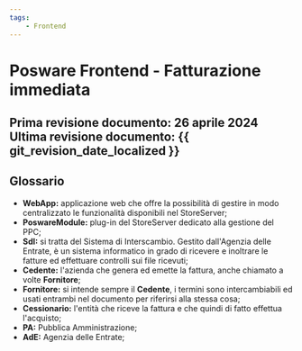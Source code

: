 ```yaml
---
tags:
    - Frontend
---
```


# Posware Frontend - Fatturazione immediata

**Prima revisione documento: 26 aprile 2024** <br>
**Ultima revisione documento: {{ git_revision_date_localized }}**
---
## Glossario
- **WebApp:** applicazione web che offre la possibilità di gestire in modo centralizzato le funzionalità disponibili nel StoreServer;
- **PoswareModule:** plug-in del StoreServer dedicato alla gestione del PPC;
- **SdI:** si tratta del Sistema di Interscambio. Gestito dall'Agenzia delle Entrate, è un sistema informatico in grado di ricevere e inoltrare le fatture ed effettuare controlli sui file ricevuti;
- **Cedente:** l'azienda che genera ed emette la fattura, anche chiamato a volte **Fornitore**;
- **Fornitore:** si intende sempre il **Cedente**, i termini sono intercambiabili ed usati entrambi nel documento per riferirsi alla stessa cosa;
- **Cessionario:** l'entità che riceve la fattura e che quindi di fatto effettua l'acquisto;
- **PA:** Pubblica Amministrazione;
- **AdE:** Agenzia delle Entrate; 